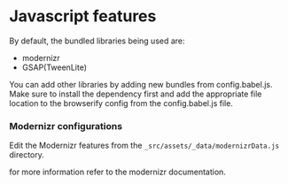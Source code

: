 # Javascript features
By default, the bundled libraries being used are:
- modernizr
- GSAP(TweenLite)

You can add other libraries by adding new bundles from config.babel.js.
Make sure to install the dependency first and add the appropriate file location to the browserify config from the config.babel.js file.

### Modernizr configurations
Edit the Modernizr features from the `_src/assets/_data/modernizrData.js` directory.

for more information refer to the modernizr documentation.
